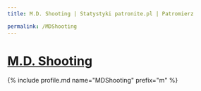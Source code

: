```yaml
---
title: M.D. Shooting | Statystyki patronite.pl | Patromierz

permalink: /MDShooting
---
```


# [M.D. Shooting](https://patronite.pl/MDShooting)

{% include profile.md name="MDShooting" prefix="m" %}
